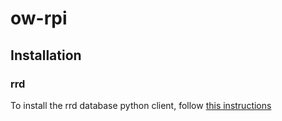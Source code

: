 # ow-rpi

## Installation
### rrd
To install the rrd database python client, follow [this instructions](https://pythonhosted.org/rrdtool/install.html#debian-ubuntu)
